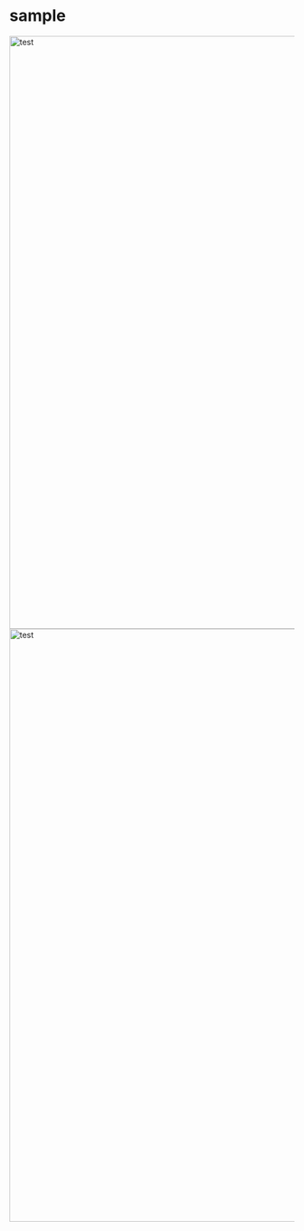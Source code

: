 
# sample
<img width="1048" alt="test" src="https://user-images.githubusercontent.com/49359213/68103785-8d387c80-ff1b-11e9-9c03-5ebc42b8d013.png">


<img width="1048" alt="test" src="https://gyazo.com/bc7d2dd3e44a8d3af582a30c1dcdedad">
